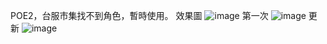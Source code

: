 POE2，台服市集找不到角色，暫時使用。
效果圖
![image](https://github.com/user-attachments/assets/d6df8974-d332-4eef-a7af-55886082f99f)
第一次
![image](https://github.com/user-attachments/assets/013c8b60-89bd-41a0-b24b-1028249cb699)
更新
![image](https://github.com/user-attachments/assets/2238c15f-69ab-4f67-bb2a-a0928530258b)
